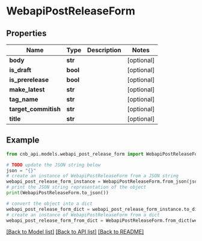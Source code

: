 # WebapiPostReleaseForm


## Properties

Name | Type | Description | Notes
------------ | ------------- | ------------- | -------------
**body** | **str** |  | [optional] 
**is_draft** | **bool** |  | [optional] 
**is_prerelease** | **bool** |  | [optional] 
**make_latest** | **str** |  | [optional] 
**tag_name** | **str** |  | [optional] 
**target_commitish** | **str** |  | [optional] 
**title** | **str** |  | [optional] 

## Example

```python
from cnb_api.models.webapi_post_release_form import WebapiPostReleaseForm

# TODO update the JSON string below
json = "{}"
# create an instance of WebapiPostReleaseForm from a JSON string
webapi_post_release_form_instance = WebapiPostReleaseForm.from_json(json)
# print the JSON string representation of the object
print(WebapiPostReleaseForm.to_json())

# convert the object into a dict
webapi_post_release_form_dict = webapi_post_release_form_instance.to_dict()
# create an instance of WebapiPostReleaseForm from a dict
webapi_post_release_form_from_dict = WebapiPostReleaseForm.from_dict(webapi_post_release_form_dict)
```
[[Back to Model list]](../README.md#documentation-for-models) [[Back to API list]](../README.md#documentation-for-api-endpoints) [[Back to README]](../README.md)



